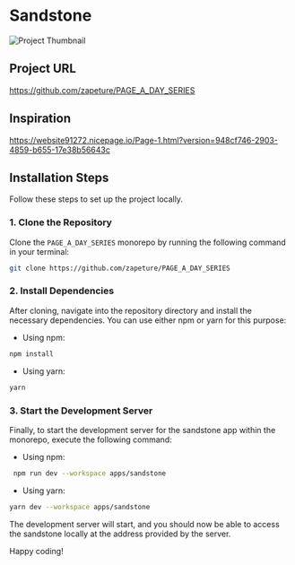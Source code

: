 # Sandstone

![Project Thumbnail](https://cdn.sanity.io/images/lwfqdm3j/production/a7af5ce6f34049a5a2ef566d9192276a03b9b23b-1750x742.png?fit=max&auto=format)

## Project URL

https://github.com/zapeture/PAGE_A_DAY_SERIES

## Inspiration

https://website91272.nicepage.io/Page-1.html?version=948cf746-2903-4859-b655-17e38b56643c

## Installation Steps

Follow these steps to set up the project locally.

### 1. Clone the Repository

Clone the `PAGE_A_DAY_SERIES` monorepo by running the following command in your terminal:

```bash
git clone https://github.com/zapeture/PAGE_A_DAY_SERIES
```

### 2. Install Dependencies
After cloning, navigate into the repository directory and install the necessary dependencies. You can use either npm or yarn for this purpose:

- Using npm:
```bash
npm install
```

- Using yarn:
```bash
yarn
```

### 3. Start the Development Server
Finally, to start the development server for the sandstone app within the monorepo, execute the following command:

- Using npm:
```bash
 npm run dev --workspace apps/sandstone
```

- Using yarn:
```bash
yarn dev --workspace apps/sandstone
```

The development server will start, and you should now be able to access the sandstone locally at the address provided by the server.

Happy coding!
